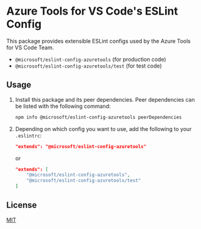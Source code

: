 # Azure Tools for VS Code's ESLint Config

This package provides extensible ESLint configs used by the Azure Tools for VS Code Team.

* `@microsoft/eslint-config-azuretools` (for production code)
* `@microsoft/eslint-config-azuretools/test` (for test code)

## Usage

1. Install this package and its peer dependencies. Peer dependencies can be listed with the following command:

    ```bash
    npm info @microsoft/eslint-config-azuretools peerDependencies
    ```

2. Depending on which config you want to use, add the following to your `.eslintrc`:

    ```json
    "extends": "@microsoft/eslint-config-azuretools"
    ```
    or
    ```json
    "extends": [
        "@microsoft/eslint-config-azuretools",
        "@microsoft/eslint-config-azuretools/test"
    ]
    ```

## License
[MIT](LICENSE.md)
